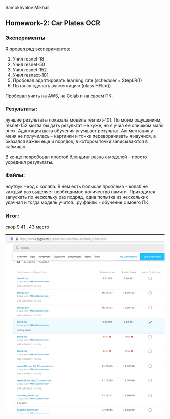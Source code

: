 Samokhvalov Mikhail
## Homework-2: Car Plates OCR

### Эксперименты
Я провел ряд экспериментов:
1. Учил resnet-18
2. Учил resnet-50
3. Учил resnet-152
4. Учил resnext-101
5. Пробовал адаптировать learning rate (scheduler = StepLR())
6. Пытался сделать аугментацию (class HFlip())

Пробовал учить на AWS, на Colab и на своем ПК.

### Результаты:
лучшие результаты показала модель resnext-101. По моим ощущениям, resnet-152 могла бы дать результат не хуже, но я учил ее слишком мало эпох. Адаптация шага обучения улучшает результат. Аугментация у меня не получилась - картинки и точки переворачивать я научися, а оказался важен еще и порядок, в котором точки записываются в сабмишн.

В конце попробовал простой блендинг разных моделей - просто усреднил результаты.

### Файлы:
ноутбук - код с колаба. В нем есть большая проблема - колаб не каждый раз выделяет необходимое количество памяти. Приходится запускать по нескольку раз подряд, одна попытка из нескольких удачная и тогда модель учится.
.py файлы - обучение с моего ПК.

### Итог:
скор 9.41 , 43 место

![Alt text](results.png?raw=true "Results")
